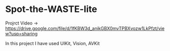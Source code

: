 # Spot-the-WASTE-lite

Projrct Video -> https://drive.google.com/file/d/1fKBW3d_anikGBX0mvTPBXvozw1LkPfzt/view?usp=sharing

In this project I have used UIKit, Vision, AVKit
